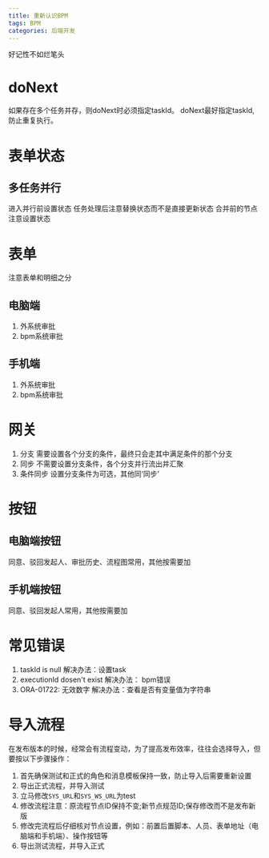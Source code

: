 ```yaml
---
title: 重新认识BPM
tags: BPM
categories: 后端开发
---
```


好记性不如烂笔头
<!-- more -->

# doNext
如果存在多个任务并存，则doNext时必须指定taskId。
doNext最好指定taskId,防止重复执行。

# 表单状态
## 多任务并行
进入并行前设置状态
任务处理后注意替换状态而不是直接更新状态
合并前的节点注意设置状态

# 表单
注意表单和明细之分
## 电脑端
1. 外系统审批
2. bpm系统审批

## 手机端
1. 外系统审批
2. bpm系统审批

# 网关
1. 分支
需要设置各个分支的条件，最终只会走其中满足条件的那个分支
2. 同步
不需要设置分支条件，各个分支并行流出并汇聚
3. 条件同步
设置分支条件为可选，其他同‘同步’

# 按钮
## 电脑端按钮
同意、驳回发起人、审批历史、流程图常用，其他按需要加
## 手机端按钮
同意、驳回发起人常用，其他按需要加

# 常见错误
1. taskId is null 解决办法：设置task
2. executionId dosen't exist 解决办法： bpm错误
3. ORA-01722: 无效数字 解决办法：查看是否有变量值为字符串

# 导入流程
在发布版本的时候，经常会有流程变动，为了提高发布效率，往往会选择导入，但要按以下步骤操作：
1. 首先确保测试和正式的角色和消息模板保持一致，防止导入后需要重新设置
2. 导出正式流程，并导入测试
3. 立马修改`SYS_URL`和`SYS_WS_URL`为test
4. 修改流程注意：原流程节点ID保持不变;新节点规范ID;保存修改而不是发布新版
5. 修改完流程后仔细核对节点设置，例如：前置后置脚本、人员、表单地址（电脑端和手机端）、操作按钮等
6. 导出测试流程，并导入正式

